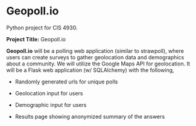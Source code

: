 # Geopoll.io
Python project for CIS 4930.

**Project Title:** Geopoll.io

**Geopoll.io** will be a polling web application (similar to strawpoll), where users can create surveys to gather geolocation data and demographics about a community. We will utilize the Google Maps API for geolocation. It will be a Flask web application (w/ SQLAlchemy) with the following,

- Randomly generated urls for unique polls

- Geolocation input for users

- Demographic input for users

- Results page showing anonymized summary of the answers
